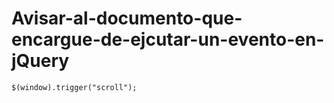 # Avisar-al-documento-que-encargue-de-ejcutar-un-evento-en-jQuery

```jquery
$(window).trigger("scroll");
```
